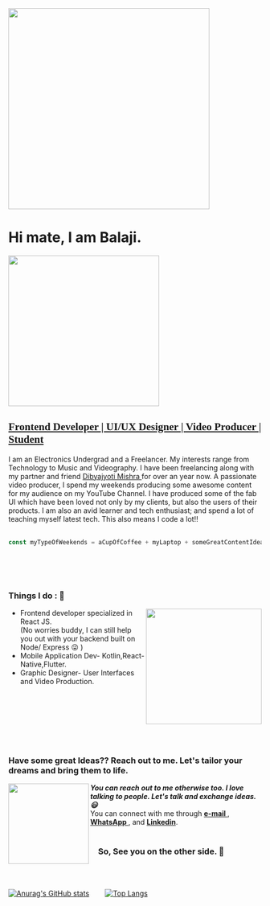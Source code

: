 <div class="row">
 <img class="column" src="https://media.giphy.com/media/QBkmBad7HjH4jM11Wx/giphy.gif" width="400" height="400"> 
</div>

<h1> Hi mate, I am Balaji. </h1>
<img align='center' src="https://media.giphy.com/media/QzBbk0AVInBfT4NzeI/giphy.gif" width="300">
<h2 style="text-decoration:underline; font-family:Gabriola">Frontend Developer | UI/UX Designer | Video Producer | Student </h2>
I am an Electronics Undergrad and a Freelancer. My interests range from Technology to Music and Videography. I have been freelancing along with my partner and friend <a href="https://github.com/DibyajyotiMishra"> Dibyajyoti Mishra <a> for over an year now. A passionate video producer, I spend my weekends producing some awesome content for my audience on my YouTube Channel. I have produced some of the fab UI which have been loved not only by my clients, but also the users of their products. I am also an avid learner and tech enthusiast; and spend a lot of teaching myself latest tech. This also means I code a lot!!  
<br/>
<br/>
 
 ```javascript
 const myTypeOfWeekends = aCupOfCoffee + myLaptop + someGreatContentIdeas;
 ```
 
<br/>
<br/>
<br/>
 
<h3 style="font-weight:bold"> Things I do : 🔭 </h3>
<img align='right' src="https://media.giphy.com/media/nGMnDqebzDcfm/giphy.gif" width="230">
 <ul>
 <li> Frontend developer specialized in React JS.</li>
(No worries buddy, I can still help you out with your backend built on Node/ Express 😜 )
 <li>Mobile Application Dev- Kotlin,React-Native,Flutter.</li>
 <li>Graphic Designer- User Interfaces and Video Production. </li>
 </ul>
 
<br/>
<br/>
<br/>
<br/>
<br/>
<br/>

<h3 style="text-decoration:none;">Have some great Ideas?? Reach out to me. Let's tailor your dreams and bring them to life.  </h3> 
<img align="left" src="https://media.giphy.com/media/7JKvwAIqXCeQsqTT8Z/giphy.gif" width="160">
<em><b>You can reach out to me otherwise too. I love talking to people. Let's talk and exchange ideas. 😃 </b></em>
<br/>
You can connect with me through <a href="mailto:kotnivenkatabalaji@gmail.com"> <b> e-mail </b><a>, <a href="https://wa.me/917032874146"><b>WhatsApp </b></a>, and <a href="https://www.linkedin.com/in/balaji-kotni-5461331b2/"><b>Linkedin</b></a>.
<br/>
<br/>
<h3>&nbsp;&nbsp;&nbsp;&nbsp;So, See you on the other side. 👋 </h3>
 
<br/>
<br/>
 
[![Anurag's GitHub stats](https://github-readme-stats.vercel.app/api?username=Balaji-Kotni&count_private=true&show_icons=true&theme=flag-india&hide_border=true)](https://github.com/anuraghazra/github-readme-stats)
&nbsp;&nbsp;&nbsp;&nbsp;&nbsp;&nbsp;
[![Top Langs](https://github-readme-stats.vercel.app/api/top-langs/?username=Balaji-Kotni&langs_count=3&hide_border=true)](https://github.com/anuraghazra/github-readme-stats)

